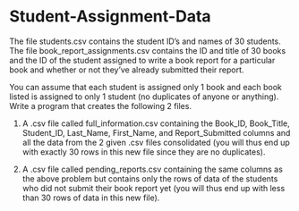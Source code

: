 # Student-Assignment-Data

The file students.csv contains the student ID’s and names of 30 students. The file
book_report_assignments.csv contains the ID and title of 30 books and the ID of the student
assigned to write a book report for a particular book and whether or not they’ve already
submitted their report.

You can assume that each student is assigned only 1 book and each book listed is assigned to
only 1 student (no duplicates of anyone or anything). Write a program that creates the following 
2 files. 

1. A .csv file called full_information.csv containing the Book_ID, Book_Title, Student_ID,
Last_Name, First_Name, and Report_Submitted columns and all the data from the 2
given .csv files consolidated (you will thus end up with exactly 30 rows in this new file
since they are no duplicates). 

2. A .csv file called pending_reports.csv containing the same columns as the above problem
but contains only the rows of data of the students who did not submit their book report
yet (you will thus end up with less than 30 rows of data in this new file).
